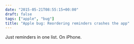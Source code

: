```yaml
---
date: "2015-05-21T08:55:15+00:00"
draft: false
tags: ["apple", "bug"]
title: "Apple bug: Reordering reminders crashes the app"
---
```


Just reminders in one list. On iPhone.

